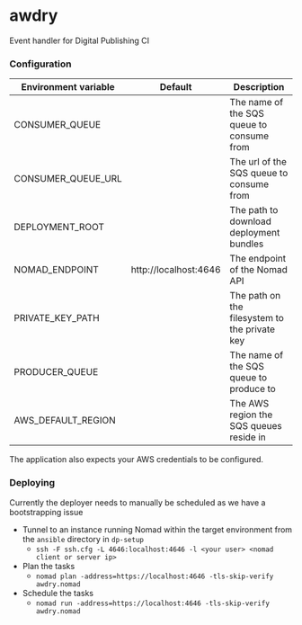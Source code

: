 awdry
=====

Event handler for Digital Publishing CI

### Configuration

| Environment variable | Default               | Description
| -------------------- | --------------------- | ---------------------------------------------
| CONSUMER_QUEUE       |                       | The name of the SQS queue to consume from
| CONSUMER_QUEUE_URL   |                       | The url of the SQS queue to consume from
| DEPLOYMENT_ROOT      |                       | The path to download deployment bundles
| NOMAD_ENDPOINT       | http://localhost:4646 | The endpoint of the Nomad API
| PRIVATE_KEY_PATH     |                       | The path on the filesystem to the private key
| PRODUCER_QUEUE       |                       | The name of the SQS queue to produce to
| AWS_DEFAULT_REGION   |                       | The AWS region the SQS queues reside in

The application also expects your AWS credentials to be configured.

### Deploying

Currently the deployer needs to manually be scheduled as we have a bootstrapping issue

* Tunnel to an instance running Nomad within the target environment from the `ansible` directory in `dp-setup`
  * `ssh -F ssh.cfg -L 4646:localhost:4646 -l <your user> <nomad client or server ip>`
* Plan the tasks
  * `nomad plan -address=https://localhost:4646 -tls-skip-verify awdry.nomad`
* Schedule the tasks
  * `nomad run -address=https://localhost:4646 -tls-skip-verify awdry.nomad`
